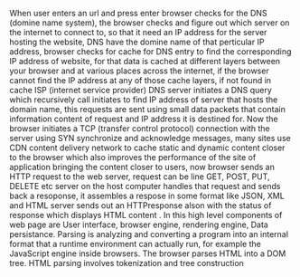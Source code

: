 When user enters an url and press enter browser checks for the DNS (domine name system), the browser checks and figure out which server on the internet to connect to, so that it need an IP address for the server hosting the website, DNS have the domine name of that perticular IP address, browser checks for cache for DNS entry to find the corresponding IP address of website, for that data is cached at different layers between your browser and at various places across the internet, if the browser cannot find the IP address at any of those cache layers, if not found in cache ISP (internet service provider) DNS server initiates a DNS query which recursively call initiates to find IP address of server that hosts the domain name, this requests are sent using small data packets that contain information content of request and IP address it is destined for.
Now the browser initiates a TCP (transfer control protocol) connection with the server using SYN synchronize and acknowledge messages, many sites use CDN content delivery network to cache static and dynamic content closer to the browser which also improves the performance of the site of application bringing the content closer to users, now browser sends an HTTP request to the web server, request can be line GET, POST, PUT, DELETE etc server on the host computer handles that request and sends back a resoponse, it assembles a respose in some format like JSON, XML and HTML
server sends out an HTTPresponse alson with the status of response which displays HTML content .
In this high level components of web page are User interface, browser engine, rendering engine, Data   persistance. Parsing is analyzing and converting a program into an internal format that a runtime environment can actually run, for example the JavaScript engine inside browsers. The browser parses HTML into a DOM tree. HTML parsing involves tokenization and tree construction